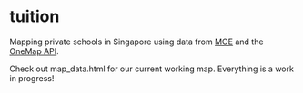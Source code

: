 # tuition
Mapping private schools in Singapore using data from <a href="https://www.moe.gov.sg/education/private-education/list-of-private-schools" target="_blank">MOE</a> and the <a href="https://docs.onemap.sg/" target="_blank">OneMap API</a>.

Check out map_data.html for our current working map. Everything is a work in progress!
